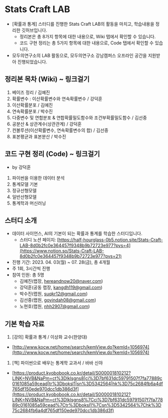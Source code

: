 # Stats Craft LAB

- [확률과 통계] 스터디를 진행한 Stats Craft LAB의 활동을 마치고, 학습내용을 정리한 깃허브입니다.
    - 정리본은 총 8가지 항목에 대한 내용으로, Wiki 탭에서 확인할 수 있습니다.
    - 코드 구현 정리는 총 5가지 항목에 대한 내용으로, Code 탭에서 확인할 수 있습니다.
- 모두의연구소의 LAB 활동으로, 모두의연구소 강남캠퍼스 오프라인 공간을 지원받아 진행되었습니다.

## 정리본 목차 (Wiki) ~ 링크걸기

1. 베이즈 정리 / 김예진
2. 확률변수 : 이산확률변수와 연속확률변수 / 강덕훈
3. 이산확률분포 / 김예진
4. 연속확률분포 / 박수진
5. 다중변수 및 연합분포 & 연합확률밀도함수와 조건부확률밀도함수 / 김선중
6. 공분산 & 상관계수(상관관계) / 강덕훈
7. 컨볼루션(이산확률변수, 연속확률변수의 합) / 김선중
8. 표본평균과 표본분산 / 박수진

## 코드 구현 정리 (Code) ~ 링크걸기

- by 강덕훈
1. 파이썬을 이용한 데이터 분석
2. 통계모델 기본
3. 정규선형모델
4. 일반선형모델
5. 통계학과 머신러닝

## 스터디 소개

- 데이터 사이언스, AI의 기본이 되는 확률과 통계를 학습한 스터디입니다.
    - 스터디 노션 페이지: [https://half-hourglass-0b5.notion.site/Stats-Craft-LAB-8d0b2fc0e364457f9348b9b72723e977?pvs=4](https://www.notion.so/Stats-Craft-LAB-8d0b2fc0e364457f9348b9b72723e977?pvs=21)
- 진행 기간: 2023. 04. 03(월) ~ 07. 28(금), 총 4개월
- 주 1회, 3시간씩 진행
- 참여 인원: 총 5명
    - 김예진(랩장, hereandnow20@naver.com)
    - 강덕훈(공동 랩장, kangdh119@gmail.com)
    - 박수진(랩원, suqkr12@gmail.com)
    - 김선중(랩원, govindah08@gmail.com)
    - 노현호(랩원, nhh2907@gmail.com)

## 기본 학습 자료

1. [강의] 확률과 통계 / 이상화 교수(한양대)
- [http://www.kocw.net/home/search/kemView.do?kemId=1056974](http://www.kocw.net/home/search/kemView.do?kemId=1056974)
1. [책] 파이썬으로 배우는 통계학 교과서 / 바바 신야
- [https://product.kyobobook.co.kr/detail/S000001810212?LINK=NVB&NaPm=ct%3Dlklsgns8|ci%3D7bf631dc59791507f7fa77889c0161085a59cead|tr%3Dboksl1|sn%3D5342564|hk%3D75c2684fb6a4df765df150ede970dcc1db386d3f](https://product.kyobobook.co.kr/detail/S000001810212?LINK=NVB&NaPm=ct%3Dlklsgns8%7Cci%3D7bf631dc59791507f7fa77889c0161085a59cead%7Ctr%3Dboksl1%7Csn%3D5342564%7Chk%3D75c2684fb6a4df765df150ede970dcc1db386d3f)
